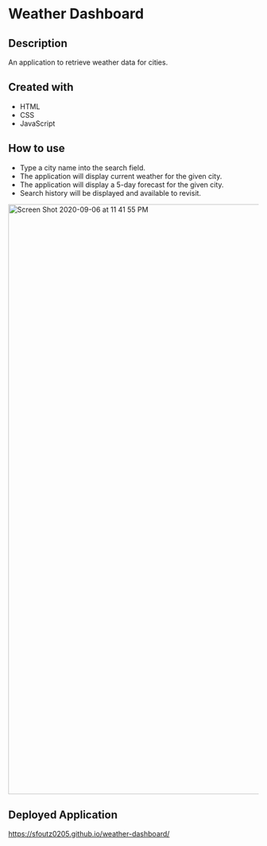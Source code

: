 # Weather Dashboard

## Description
An application to retrieve weather data for cities.

## Created with 
* HTML
* CSS
* JavaScript

## How to use
- Type a city name into the search field. 
- The application will display current weather for the given city.
- The application will display a 5-day forecast for the given city.
- Search history will be displayed and available to revisit. 

<img width="1186" alt="Screen Shot 2020-09-06 at 11 41 55 PM" src="https://user-images.githubusercontent.com/68661461/92352126-a14c8d80-f09a-11ea-8310-5632d88cfcb4.png">

## Deployed Application

https://sfoutz0205.github.io/weather-dashboard/
